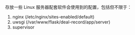 存放一些 Linux 服务器配套软件会使用到的配置，包括但不限于：

1. nginx (/etc/nginx/sites-enabled/default)
2. uwsgi (/var/www/flask/deal-record/app/server)
3. supervisor